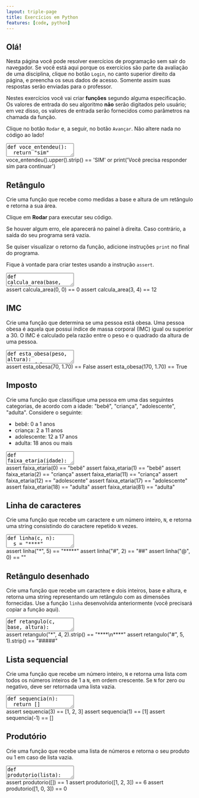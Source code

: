 ```yaml
---
layout: triple-page
title: Exercícios em Python
features: [code, python]
---
```


## Olá!

Nesta página você pode resolver exercícios de programação sem sair do navegador. Se você está aqui porque os exercícios são parte da avaliação de uma disciplina, clique no botão `Login`, no canto superior direito da página, e preencha os seus dados de acesso. Somente assim suas respostas serão enviadas para o professor.

Nestes exercícios você vai criar **funções** segundo alguma especificação. Os valores de entrada do seu algoritmo **não** serão digitados pelo usuário; em vez disso, os valores de entrada serão fornecidos como parâmetros na chamada da função.

Clique no botão `Rodar` e, a seguir, no botão `Avançar`. Não altere nada no código ao lado!

<textarea class="code lang-python">
def voce_entendeu():
  return "sim"
</textarea>

<div class="testcode">
voce_entendeu().upper().strip() == 'SIM' or print('Você precisa responder sim para continuar')
</div>

## Retângulo

Crie uma função que recebe como medidas a base e altura de um retângulo e retorna a sua área.

Clique em **Rodar** para executar seu código.

Se houver algum erro, ele aparecerá no painel à direita. Caso contrário, a saída do seu programa será vazia.

Se quiser visualizar o retorno da função, adicione instruções `print` no final do programa.

Fique à vontade para criar testes usando a instrução `assert`.

<textarea class="code lang-python">
def calcula_area(base, altura):
  return 0
</textarea>
<div class="testcode">
assert calcula_area(0, 0) == 0
assert calcula_area(3, 4) == 12
</div>

## IMC

Crie uma função que determina se uma pessoa está obesa. Uma pessoa obesa é aquela que possui índice de massa corporal (IMC) igual ou superior a 30. O IMC é calculado pela razão entre o peso e o quadrado da altura de uma pessoa.

<textarea class="code lang-python">
def esta_obesa(peso, altura):
  return false
</textarea>
<div class="testcode">
assert esta_obesa(70, 1.70) == False
assert esta_obesa(170, 1.70) == True
</div>

## Imposto

Crie uma função que classifique uma pessoa em uma das seguintes categorias, de acordo com a idade: "bebê", "criança", "adolescente", "adulta". Considere o seguinte:

- bebê: 0 a 1 anos
- criança: 2 a 11 anos
- adolescente: 12 a 17 anos
- adulta: 18 anos ou mais

<textarea class="code lang-python">
def faixa_etaria(idade):
  return "bebê"
</textarea>
<div class="testcode">
assert faixa_etaria(0) == "bebê"
assert faixa_etaria(1) == "bebê"
assert faixa_etaria(2) == "criança"
assert faixa_etaria(11) == "criança"
assert faixa_etaria(12) == "adolescente"
assert faixa_etaria(17) == "adolescente"
assert faixa_etaria(18) == "adulta"
assert faixa_etaria(81) == "adulta"
</div>

## Linha de caracteres

Crie uma função que recebe um caractere e um número inteiro, `N`, e retorna uma string consistindo do caractere repetido `N` vezes.

<textarea class="code lang-python">
def linha(c, n):
  s = "****"
  return s
</textarea>
<div class="testcode">
assert linha("*", 5) == "*****"
assert linha("#", 2) == "##"
assert linha("@", 0) == ""
</div>

## Retângulo desenhado

Crie uma função que recebe um caractere e dois inteiros, base e altura, e retorna uma string representando um retângulo com as dimensões fornecidas. Use a função `linha` desenvolvida anteriormente (você precisará copiar a função aqui).

<textarea class="code lang-python">
def retangulo(c, base, altura):
  s = "****"
  s += "****"
  return s
</textarea>
<div class="testcode">
assert retangulo("*", 4, 2).strip() == "****\n****"
assert retangulo("#", 5, 1).strip() == "#####"
</div>

## Lista sequencial

Crie uma função que recebe um número inteiro, `N` e retorna uma lista com todos os números inteiros de 1 a `N`, em ordem crescente. Se `N` for zero ou negativo, deve ser retornada uma lista vazia.

<textarea class="code lang-python">
def sequencia(n):
  return []
</textarea>
<div class="testcode">
assert sequencia(3) == [1, 2, 3]
assert sequencia(1) == [1]
assert sequencia(-1) == []
</div>

## Produtório

Crie uma função que recebe uma lista de números e retorna o seu produto ou 1 em caso de lista vazia.

<textarea class="code lang-python">
def produtorio(lista):
  resultado = 1
  return resultado
</textarea>
<div class="testcode">
assert produtorio([]) == 1
assert produtorio([1, 2, 3]) == 6
assert produtorio([1, 0, 3]) == 0
</div>
